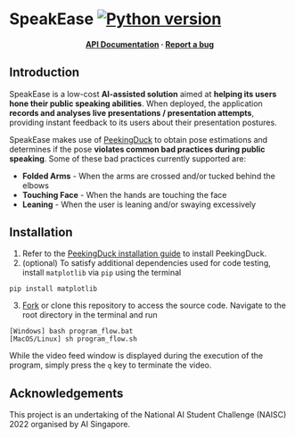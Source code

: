 # SpeakEase [![Python version](https://img.shields.io/badge/python-3.8%20%7C%203.9-blue.svg)](https://pypi.org/project/peekingduck/)

<h4 align="center">
  <a href="https://good-looking-ostrich.static.app/">API Documentation</a>
  <span> · </span>
  <a href="https://github.com/xpxchxcx/SpeakEase/issues">Report a bug</a>
</h4>

## Introduction

SpeakEase is a low-cost **AI-assisted solution** aimed at **helping its users hone their public speaking abilities**. 
When deployed, the application **records and analyses live presentations / presentation attempts**, 
providing instant feedback to its users about their presentation postures.

SpeakEase makes use of [PeekingDuck](https://github.com/aisingapore/PeekingDuck) to obtain pose estimations 
and determines if the pose **violates common bad practices during public speaking**.
Some of these bad practices currently supported are:

- **Folded Arms** - When the arms are crossed and/or tucked behind the elbows
- **Touching Face** - When the hands are touching the face
- **Leaning** - When the user is leaning and/or swaying excessively

## Installation

1. Refer to the [PeekingDuck installation guide](https://peekingduck.readthedocs.io/en/stable/getting_started/index.html) to install PeekingDuck.
2. (optional) To satisfy additional dependencies used for code testing, install `matplotlib` via `pip` using the terminal

```
pip install matplotlib
```

3. [Fork](https://github.com/xpxchxcx/SpeakEase/fork) or clone this repository to access the source code.
Navigate to the root directory in the terminal and run

```
[Windows] bash program_flow.bat
[MacOS/Linux] sh program_flow.sh
```

While the video feed window is displayed during the execution of the program, simply press the `q` key to terminate the video.

## Acknowledgements

This project is an undertaking of the National AI Student Challenge (NAISC) 2022 organised by AI Singapore.
